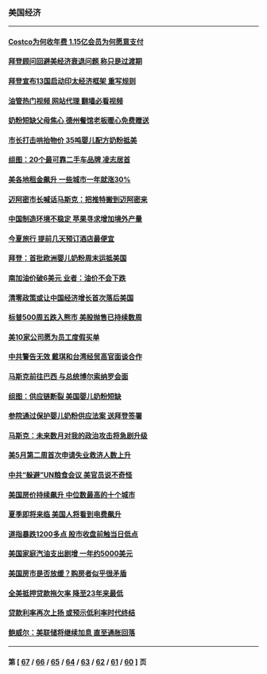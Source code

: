 ### 美国经济
---
#### [Costco为何收年费 1.15亿会员为何愿意支付](../../pages/ncid1078158/n13730794.md?05242045) 
#### [拜登顾问回避美经济衰退问题 称只是过渡期](../../pages/ncid1078158/n13743812.md?05242045) 
#### [拜登宣布13国启动印太经济框架 重写规则](../../pages/ncid1078158/n13743484.md?05242045) 
#### [油管热门视频 网站代理 翻墙必看视频](http://209.222.30.114:81/youtube.html?05242045)
#### [奶粉短缺父母焦心 德州餐馆老板暖心免费赠送](../../pages/ncid1078158/n13743027.md?05242045) 
#### [市长打击哄抬物价 35吨婴儿配方奶粉抵美](../../pages/ncid1078158/n13743263.md?05242045) 
#### [组图：20个最可靠二手车品牌 凌志居首](../../pages/ncid1078158/n13738098.md?05242045) 
#### [美各地租金飙升 一些城市一年就涨30%](../../pages/ncid1078158/n13743013.md?05242045) 
#### [迈阿密市长喊话马斯克：把推特搬到迈阿密来](../../pages/ncid1078158/n13742978.md?05242045) 
#### [中国制造环境不稳定 苹果寻求增加境外产量](../../pages/ncid1078158/n13742351.md?05242045) 
#### [今夏旅行 提前几天预订酒店最便宜](../../pages/ncid1078158/n13742300.md?05242045) 
#### [拜登：首批欧洲婴儿奶粉周末运抵美国](../../pages/ncid1078158/n13741835.md?05242045) 
#### [南加油价破6美元 业者：油价不会下跌](../../pages/ncid1078158/n13741917.md?05242045) 
#### [清零政策或让中国经济增长首次落后美国](../../pages/ncid1078158/n13741818.md?05242045) 
#### [标普500周五跌入熊市 美股抛售已持续数周](../../pages/ncid1078158/n13741733.md?05242045) 
#### [美10家公司愿为员工度假买单](../../pages/ncid1078158/n13741758.md?05242045) 
#### [中共警告无效 戴琪和台湾经贸高官面谈合作](../../pages/ncid1078158/n13741718.md?05242045) 
#### [马斯克前往巴西 与总统博尔索纳罗会面](../../pages/ncid1078158/n13741592.md?05242045) 
#### [组图：供应链断裂 美国婴儿奶粉短缺](../../pages/ncid1078158/n13740585.md?05242045) 
#### [参院通过保护婴儿奶粉供应法案 送拜登签署](../../pages/ncid1078158/n13741087.md?05242045) 
#### [马斯克：未来数月对我的政治攻击将急剧升级](../../pages/ncid1078158/n13740174.md?05242045) 
#### [美5月第二周首次申请失业救济人数上升](../../pages/ncid1078158/n13740937.md?05242045) 
#### [中共“躲避”UN粮食会议 美官员说不奇怪](../../pages/ncid1078158/n13740742.md?05242045) 
#### [美国房价持续飙升 中位数最高的十个城市](../../pages/ncid1078158/n13740304.md?05242045) 
#### [夏季即将来临 美国人将看到电费飙升](../../pages/ncid1078158/n13740158.md?05242045) 
#### [道指暴跌1200多点 股市收盘前触当日低点](../../pages/ncid1078158/n13740252.md?05242045) 
#### [美国家庭汽油支出剧增 一年约5000美元](../../pages/ncid1078158/n13740106.md?05242045) 
#### [美国房市是否放缓？购房者似乎很矛盾](../../pages/ncid1078158/n13739779.md?05242045) 
#### [全美抵押贷款拖欠率 降至23年来最低](../../pages/ncid1078158/n13739752.md?05242045) 
#### [贷款利率再次上扬 或预示低利率时代终结](../../pages/ncid1078158/n13739713.md?05242045) 
#### [鲍威尔：美联储将继续加息 直至通胀回落](../../pages/ncid1078158/n13739573.md?05242045) 

---
#### 第 [ [67](./67.md?05242045) / [66](./66.md?05242045) / [65](./65.md?05242045) / [64](./64.md?05242045) / [63](./63.md?05242045) / [62](./62.md?05242045) / [61](./61.md?05242045) / [60](./60.md?05242045) ] 页
